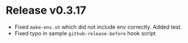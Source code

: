# Release v0.3.17

- Fixed `make-env.sh` which did not include env correctly. Added test.
- Fixed typo in sample `github-release-before` hook script
